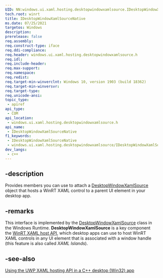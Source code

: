 ```yaml
---
UID: NN:windows.ui.xaml.hosting.desktopwindowxamlsource.IDesktopWindowXamlSourceNative
tech.root: winrt
title: IDesktopWindowXamlSourceNative
ms.date: 07/25/2021
targetos: Windows
description: 
prerelease: false
req.assembly: 
req.construct-type: iface
req.ddi-compliance: 
req.header: windows.ui.xaml.hosting.desktopwindowxamlsource.h
req.idl: 
req.include-header: 
req.max-support: 
req.namespace: 
req.redist: 
req.target-min-winverclnt: Windows 10, version 1903 (build 18362)
req.target-min-winversvr: 
req.target-type: 
req.unicode-ansi: 
topic_type:
 - apiref
api_type:
 - COM
api_location:
 - windows.ui.xaml.hosting.desktopwindowxamlsource.h
api_name:
 - IDesktopWindowXamlSourceNative
f1_keywords:
 - IDesktopWindowXamlSourceNative
 - windows.ui.xaml.hosting.desktopwindowxamlsource/IDesktopWindowXamlSourceNative
dev_langs:
 - c++
---
```


## -description

Provides members you can use to attach a [DesktopWindowXamlSource](/uwp/api/windows.ui.xaml.hosting.desktopwindowxamlsource) object that hosts a WinRT XAML control to a parent UI element in your desktop app.

## -remarks

This interface is implemented by the [DesktopWindowXamlSource](/uwp/api/windows.ui.xaml.hosting.desktopwindowxamlsource) class in the Windows Runtime. **DesktopWindowXamlSource** is a key component the [WinRT XAML host API](/windows/apps/desktop/modernize/using-the-xaml-hosting-api), which desktop apps can use to host WinRT XAML controls in any UI element that is associated with a window handle (this feature is also called *XAML Islands*).

## -see-also

[Using the UWP XAML hosting API in a C++ desktop (Win32) app](/windows/apps/desktop/modernize/using-the-xaml-hosting-api)